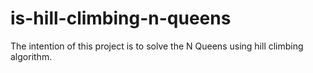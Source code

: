 # is-hill-climbing-n-queens
The intention of this project is to solve the N Queens using hill climbing algorithm.
